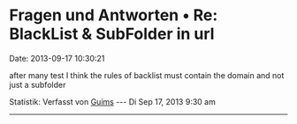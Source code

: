 Fragen und Antworten • Re: BlackList & SubFolder in url
=======================================================

Date: 2013-09-17 10:30:21

after many test I think the rules of backlist must contain the domain
and not just a subfolder

Statistik: Verfasst von
[Guims](http://forum.yacy-websuche.de/memberlist.php?mode=viewprofile&u=8995)
--- Di Sep 17, 2013 9:30 am

------------------------------------------------------------------------
